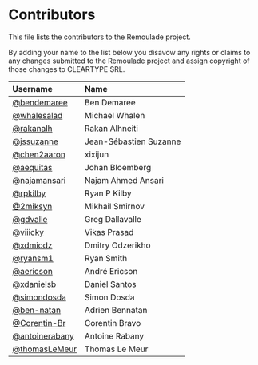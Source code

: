 # Contributors

This file lists the contributors to the Remoulade project.

By adding your name to the list below you disavow any rights or claims
to any changes submitted to the Remoulade project and assign copyright
of those changes to CLEARTYPE SRL.

| Username                                           | Name                   |
|:---------------------------------------------------|:-----------------------|
| [@bendemaree](https://github.com/bendemaree)       | Ben Demaree            |
| [@whalesalad](https://github.com/whalesalad)       | Michael Whalen         |
| [@rakanalh](https://github.com/rakanalh)           | Rakan Alhneiti         |
| [@jssuzanne](https://github.com/jssuzanne)         | Jean-Sébastien Suzanne |
| [@chen2aaron](https://github.com/chen2aaron)       | xixijun                |
| [@aequitas](https://github.com/aequitas)           | Johan Bloemberg        |
| [@najamansari](https://github.com/najamansari)     | Najam Ahmed Ansari     |
| [@rpkilby](https://github.com/rpkilby)             | Ryan P Kilby           |
| [@2miksyn](https://github.com/2miksyn)             | Mikhail Smirnov        |
| [@gdvalle](https://github.com/gdvalle)             | Greg Dallavalle        |
| [@viiicky](https://github.com/viiicky)             | Vikas Prasad           |
| [@xdmiodz](https://github.com/xdmiodz)             | Dmitry Odzerikho       |
| [@ryansm1](https://github.com/ryansm1)             | Ryan Smith             |
| [@aericson](https://github.com/aericson)           | André Ericson          |
| [@xdanielsb](https://github.com/xdanielsb)         | Daniel Santos          |
| [@simondosda](https://github.com/simondosda)       | Simon Dosda            |
| [@ben-natan](https://github.com/ben-natan)         | Adrien Bennatan        |
| [@Corentin-Br](https://github.com/Corentin-Br)     | Corentin Bravo         |
| [@antoinerabany](https://github.com/antoinerabany) | Antoine Rabany         |
| [@thomasLeMeur](https://github.com/thomasLeMeur)   | Thomas Le Meur         |
